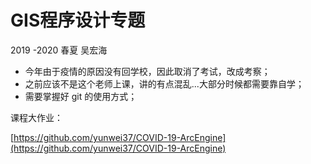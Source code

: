 # GIS程序设计专题

2019 -2020 春夏 吴宏海

- 今年由于疫情的原因没有回学校，因此取消了考试，改成考察；
- 之前应该不是这个老师上课，讲的有点混乱...大部分时候都需要靠自学；
- 需要掌握好 git 的使用方式；

课程大作业：

[https://github.com/yunwei37/COVID-19-ArcEngine](https://github.com/yunwei37/COVID-19-ArcEngine)
